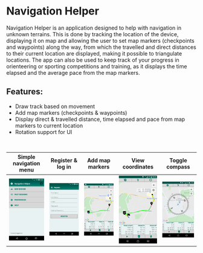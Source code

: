 # Navigation Helper

Navigation Helper is an application designed to help with navigation in unknown terrains. This is done by tracking the location of the device, displaying it on map and allowing the user to set map markers (checkpoints and waypoints) along the way, from which the travelled and direct distances to their current location are displayed, making it possible to triangulate locations. The app can also be used to keep track of your progress in orienteering or sporting competitions and training, as it displays the time elapsed and the average pace from the map markers.

## Features:
  * Draw track based on movement
  * Add map markers (checkpoints & waypoints)
  * Display direct & travelled distance, time elapsed and pace from map markers to current location
  * Rotation support for UI
<br/>

| Simple navigation menu | Register & log in | Add map markers | View coordinates | Toggle compass |
|------------------------|-------------------|-----------------|---------------------------|----------------|
| <img src="screenshots/screenshot1.png" width="600"> | <img src="screenshots/screenshot2.png" width="600"> | <img src="screenshots/screenshot3.png" width="600"> | <img src="screenshots/screenshot4.png" width="600"> | <img src="screenshots/screenshot5.png" width="600"> |
